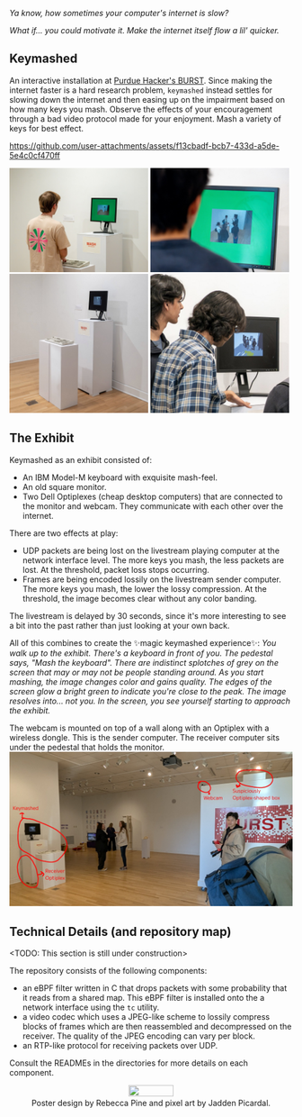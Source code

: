 _Ya know, how sometimes your computer's internet is slow?_

_What if... you could motivate it. Make the internet itself flow a lil' quicker._

## Keymashed

An interactive installation at [Purdue Hacker's BURST](https://burst.purduehackers.com/). Since making the internet faster is a hard research problem, `keymashed` instead settles for slowing down the internet and then easing up on the impairment based on how many keys you mash. Observe the effects of your encouragement through a bad video protocol made for your enjoyment. Mash a variety of keys for best effect.

https://github.com/user-attachments/assets/f13cbadf-bcb7-433d-a5de-5e4c0cf470ff

<p float="left">
  <img src="media/BURST 2024 SebMur-6-resized.jpg" width="49%" /> 
  <img src="media/BURST 2024 SebMur-19-resized.jpg" width="49%" />
  <img src="media/BURST 2024 SebMur-82-cropped.jpg" width="49%" />
  <img src="media/BURST 2024 SebMur-66-cropped.jpg" width="49%" />
</p>

## The Exhibit

Keymashed as an exhibit consisted of:
- An IBM Model-M keyboard with exquisite mash-feel.
- An old square monitor.
- Two Dell Optiplexes (cheap desktop computers) that are connected to the monitor and webcam. They communicate with each other over the internet.

There are two effects at play:
- UDP packets are being lost on the livestream playing computer at the network interface level. The more keys you mash, the less packets are lost. At the threshold, packet loss stops occurring.
- Frames are being encoded lossily on the livestream sender computer. The more keys you mash, the lower the lossy compression. At the threshold, the image becomes clear without any color banding.

The livestream is delayed by 30 seconds, since it's more interesting to see a bit into the past rather than just looking at your own back.

All of this combines to create the ✨magic keymashed experience✨:
_You walk up to the exhibit. There's a keyboard in front of you. The pedestal says, "Mash the keyboard". There are indistinct splotches of grey on the screen that may or may not be people standing around. As you start mashing, the image changes color and gains quality. The edges of the screen glow a bright green to indicate you're close to the peak. The image resolves into... not you. In the screen, you see yourself starting to approach the exhibit._

The webcam is mounted on top of a wall along with an Optiplex with a wireless dongle. This is the sender computer. The receiver computer sits under the pedestal that holds the monitor.
<img src="media/BURST 2024 suspiciously-optiplex shaped box.jpg" />

## Technical Details (and repository map)

<TODO: This section is still under construction>

The repository consists of the following components:
- an eBPF filter written in C that drops packets with some probability that it reads from a shared map. This eBPF filter is installed onto the a network interface using the `tc` utility.
- a video codec which uses a JPEG-like scheme to lossily compress blocks of frames which are then reassembled and decompressed on the receiver. The quality of the JPEG encoding can vary per block.
- an RTP-like protocol for receiving packets over UDP.

Consult the READMEs in the directories for more details on each component.

<p align="center">
  <img src="https://github.com/user-attachments/assets/27412e69-7cbc-4a01-9383-3a5e2ed242dd" style="height: 40%; width: 40%;" />
  <br>
   Poster design by Rebecca Pine and pixel art by Jadden Picardal.
</p>
